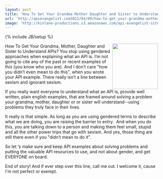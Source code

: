 ```yaml
---
layout: post
title: 'How To Get Your Grandma Mother Daughter and Sister to Understand APIs'
url: 'http://apievangelist.com2013/04/09/how-to-get-your-grandma-mother-daughter-and-sister-to-understand-apis/'
image: 'http://kinlane-productions.s3.amazonaws.com/api-evangelist-site/blog/finger-pointing.jpg'
---
```

{% include JB/setup %}
<p>
     <img src="https://s3.amazonaws.com/kinlane-productions/finger-pointing.jpg"  width="150" align="right" />How To Get Your Grandma, Mother, Daughter and Sister to Understand APIs? You stop using gendered approaches when explaining what an API is. I’m not going to cite any of the past or recent examples of this (you know who you are). And I don’t care "how you didn’t even mean to do this", when you wrote your API example. There really isn’t a line between sexism and ignorant sexism.
</p>
<p>
     If you really want everyone to understand what an API is, provide well written, plain english examples, that are framed around solving a problem your grandma, mother, daughter or or sister will understand--using problems they truly face in their lives.
</p>
<p>
     It really is that simple. As long as you are using gendered terms to describe what we are doing, you are raising the barrier to entry.  And when you do this, you are talking down to a person and making them feel small, stupid and all the other power trips that go with sexism. And yes, those thing are still there even if you "didn’t mean to do it".
</p>
<p>
     So let ‘s make sure and keep API examples about solving problems and putting the valuable API resources to use, and not about gender, and get EVERYONE on board.
</p>
<p>
     End of story! And if ever step over this line, call me out. I welcome it, cause I'm not perfect or exempt.
</p>
